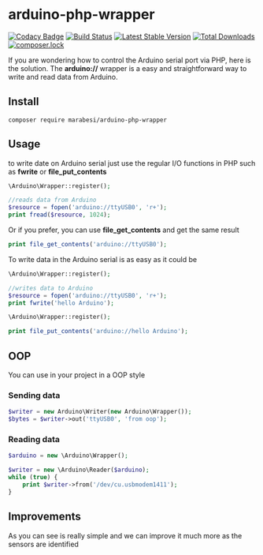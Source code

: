 # arduino-php-wrapper

[![Codacy Badge](https://api.codacy.com/project/badge/Grade/3d57a79cbf3245e0af61e9123fda26eb)](https://www.codacy.com/app/matheus-marabesi/arduino-php-wrapper?utm_source=github.com&utm_medium=referral&utm_content=marabesi/arduino-php-wrapper&utm_campaign=badger)
[![Build Status](https://travis-ci.org/marabesi/arduino-php-wrapper.svg?branch=master)](https://travis-ci.org/marabesi/arduino-php-wrapper)
[![Latest Stable Version](https://poser.pugx.org/marabesi/arduino-php-wrapper/v/stable)](https://packagist.org/packages/marabesi/arduino-php-wrapper)
[![Total Downloads](https://poser.pugx.org/marabesi/arduino-php-wrapper/downloads)](https://packagist.org/packages/marabesi/arduino-php-wrapper)
[![composer.lock](https://poser.pugx.org/marabesi/arduino-php-wrapper/composerlock)](https://packagist.org/packages/marabesi/arduino-php-wrapper)

If you are wondering how to control the Arduino serial port via PHP, here is the solution. 
The **arduino://** wrapper is a easy and straightforward way to write and read data from Arduino.

## Install

```
composer require marabesi/arduino-php-wrapper
```

## Usage

to write date on Arduino serial just use the regular I/O functions in PHP such as **fwrite** or **file_put_contents**

``` php
\Arduino\Wrapper::register();

//reads data from Arduino
$resource = fopen('arduino://ttyUSB0', 'r+');
print fread($resource, 1024);
```

Or if you prefer, you can use **file_get_contents** and get the same result
``` php
print file_get_contents('arduino://ttyUSB0');
```

To write data in the Arduino serial is as easy as it could be

``` php
\Arduino\Wrapper::register();

//writes data to Arduino
$resource = fopen('arduino://ttyUSB0', 'r+');
print fwrite('hello Arduino');
```

``` php
\Arduino\Wrapper::register();

print file_put_contents('arduino://hello Arduino');
```

## OOP

You can use in your project in a OOP style

### Sending data

``` php
$writer = new Arduino\Writer(new Arduino\Wrapper());
$bytes = $writer->out('ttyUSB0', 'from oop');
```
### Reading data

``` php
$arduino = new \Arduino\Wrapper();

$writer = new \Arduino\Reader($arduino);
while (true) {
    print $writer->from('/dev/cu.usbmodem1411');
}
```

## Improvements

As you can see is really simple and we can improve it much more as the sensors are identified
